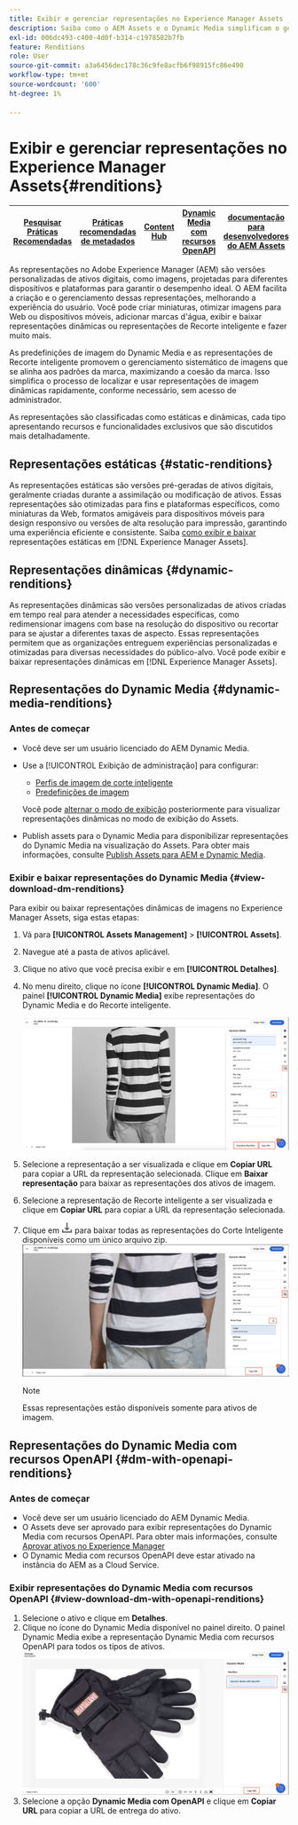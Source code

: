 ```yaml
---
title: Exibir e gerenciar representações no Experience Manager Assets
description: Saiba como o AEM Assets e o Dynamic Media simplificam o gerenciamento eficiente de imagens com representações de imagem estáticas e dinâmicas.
exl-id: 006dc493-c400-4d0f-b314-c1978582b7fb
feature: Renditions
role: User
source-git-commit: a3a6456dec178c36c9fe8acfb6f98915fc86e490
workflow-type: tm+mt
source-wordcount: '600'
ht-degree: 1%

---
```


# Exibir e gerenciar representações no Experience Manager Assets{#renditions}

| [Pesquisar Práticas Recomendadas](/help/assets/search-best-practices.md) | [Práticas recomendadas de metadados](/help/assets/metadata-best-practices.md) | [Content Hub](/help/assets/product-overview.md) | [Dynamic Media com recursos OpenAPI](/help/assets/dynamic-media-open-apis-overview.md) | [documentação para desenvolvedores do AEM Assets](https://developer.adobe.com/experience-cloud/experience-manager-apis/) |
| ------------- | --------------------------- |---------|----|-----|

As representações no Adobe Experience Manager (AEM) são versões personalizadas de ativos digitais, como imagens, projetadas para diferentes dispositivos e plataformas para garantir o desempenho ideal. O AEM facilita a criação e o gerenciamento dessas representações, melhorando a experiência do usuário. Você pode criar miniaturas, otimizar imagens para Web ou dispositivos móveis, adicionar marcas d&#39;água, exibir e baixar representações dinâmicas ou representações de Recorte inteligente e fazer muito mais.

As predefinições de imagem do Dynamic Media e as representações de Recorte inteligente promovem o gerenciamento sistemático de imagens que se alinha aos padrões da marca, maximizando a coesão da marca. Isso simplifica o processo de localizar e usar representações de imagem dinâmicas rapidamente, conforme necessário, sem acesso de administrador.

As representações são classificadas como estáticas e dinâmicas, cada tipo apresentando recursos e funcionalidades exclusivos que são discutidos mais detalhadamente.

## Representações estáticas {#static-renditions}

As representações estáticas são versões pré-geradas de ativos digitais, geralmente criadas durante a assimilação ou modificação de ativos. Essas representações são otimizadas para fins e plataformas específicos, como miniaturas da Web, formatos amigáveis para dispositivos móveis para design responsivo ou versões de alta resolução para impressão, garantindo uma experiência eficiente e consistente.
Saiba [como exibir e baixar](#view-dynamic-renditions) representações estáticas em [!DNL Experience Manager Assets].

## Representações dinâmicas {#dynamic-renditions}

As representações dinâmicas são versões personalizadas de ativos criadas em tempo real para atender a necessidades específicas, como redimensionar imagens com base na resolução do dispositivo ou recortar para se ajustar a diferentes taxas de aspecto.
Essas representações permitem que as organizações entreguem experiências personalizadas e otimizadas para diversas necessidades do público-alvo. Você pode exibir e baixar representações dinâmicas em [!DNL Experience Manager Assets].

## Representações do Dynamic Media {#dynamic-media-renditions}

### Antes de começar

* Você deve ser um usuário licenciado do AEM Dynamic Media.
* Use a [!UICONTROL Exibição de administração] para configurar:
   * [Perfis de imagem de corte inteligente](/help/assets/dynamic-media/image-profiles.md#creating-image-profiles)
   * [Predefinições de imagem](/help/assets/dynamic-media/managing-image-presets.md)

  Você pode [alternar o modo de exibição](/help/assets/assets-view-introduction.md#how-to-access-assets-view) posteriormente para visualizar representações dinâmicas no modo de exibição do Assets.
* Publish assets para o Dynamic Media para disponibilizar representações do Dynamic Media na visualização do Assets. Para obter mais informações, consulte [Publish Assets para AEM e Dynamic Media](https://experienceleague.adobe.com/en/docs/experience-manager-cloud-service/content/assets/assets-view/publish-assets-to-aem-and-dm).


### Exibir e baixar representações do Dynamic Media {#view-download-dm-renditions}

Para exibir ou baixar representações dinâmicas de imagens no Experience Manager Assets, siga estas etapas:

1. Vá para **[!UICONTROL Assets Management]** > **[!UICONTROL Assets]**.

1. Navegue até a pasta de ativos aplicável.

1. Clique no ativo que você precisa exibir e em **[!UICONTROL Detalhes]**.

1. No menu direito, clique no ícone **[!UICONTROL Dynamic Media]**. O painel **[!UICONTROL Dynamic Media]** exibe representações do Dynamic Media e do Recorte inteligente.

   ![representações dinâmicas](/help/assets/assets/dm-scene7-renditions.png)
   <!-- ![dynamic renditions](assets/preset_smart_crop_view.png) -->

1. Selecione a representação a ser visualizada e clique em **Copiar URL** para copiar a URL da representação selecionada. Clique em **Baixar representação** para baixar as representações dos ativos de imagem.
1. Selecione a representação de Recorte inteligente a ser visualizada e clique em **Copiar URL** para copiar a URL da representação selecionada.
1. Clique em ![ícone de download](assets/do-not-localize/download-icon.png) para baixar todas as representações do Corte Inteligente disponíveis como um único arquivo zip.
   ![ícone de download](/help/assets/assets/smartcrop-rendition.png)

   >[!NOTE]
   >
   >Essas representações estão disponíveis somente para ativos de imagem.

## Representações do Dynamic Media com recursos OpenAPI {#dm-with-openapi-renditions}

### Antes de começar

* Você deve ser um usuário licenciado do AEM Dynamic Media.
* O Assets deve ser aprovado para exibir representações do Dynamic Media com recursos OpenAPI. Para obter mais informações, consulte [Aprovar ativos no Experience Manager](/help/assets/approve-assets.md#copy-delivery-url-approved-assets)
* O Dynamic Media com recursos OpenAPI deve estar ativado na instância do AEM as a Cloud Service.

### Exibir representações do Dynamic Media com recursos OpenAPI {#view-download-dm-with-openapi-renditions}

1. Selecione o ativo e clique em **Detalhes**.
1. Clique no ícone do Dynamic Media disponível no painel direito. O painel Dynamic Media exibe a representação Dynamic Media com recursos OpenAPI para todos os tipos de ativos.
   ![ícone de download](/help/assets/assets/dm-with-open-api-copy-url.png)
1. Selecione a opção **Dynamic Media com OpenAPI** e clique em **Copiar URL** para copiar a URL de entrega do ativo.


